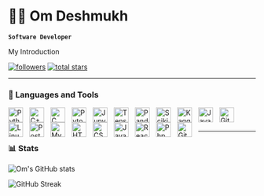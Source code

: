 # 🏄‍♂️ Om Deshmukh

**`Software Developer`**

My Introduction

   <p align="left">
      <a href="https://github.com/OmSDeshmukh?tab=followers">
         <img alt="followers" title="Follow me on Github" src="https://custom-icon-badges.demolab.com/github/followers/OmSDeshmukh?color=236ad3&labelColor=1155ba&style=for-the-badge&logo=person-add&label=Follow&logoColor=white"/></a>
      <a href="https://github.com/OmSDeshmukh?tab=repositories&sort=stargazers">
         <img alt="total stars" title="Total stars on GitHub" src="https://custom-icon-badges.demolab.com/github/stars/OmSDeshmukh?color=55960c&style=for-the-badge&labelColor=488207&logo=star"/></a>
   </p>

---

### 🧰 Languages and Tools

<img align="left" alt="Python" width="30px" style="padding-right:10px;" src="https://cdn.jsdelivr.net/gh/devicons/devicon/icons/python/python-plain.svg" />
<img align="left" alt="C++" width="30px" style="padding-right:10px;" src="https://cdn.jsdelivr.net/gh/devicons/devicon@latest/icons/cplusplus/cplusplus-original.svg" />
<img align="left" alt="C" width="30px" style="padding-right:10px;" 
 src="https://cdn.jsdelivr.net/gh/devicons/devicon@latest/icons/c/c-original.svg" />
<img align="left" alt="Pytorch" width="30px" style="padding-right:10px;" src="https://cdn.jsdelivr.net/gh/devicons/devicon@latest/icons/pytorch/pytorch-original.svg" />
<img align="left" alt="Jupyter Notebook" width="30px" style="padding-right:10px;" src="https://cdn.jsdelivr.net/gh/devicons/devicon@latest/icons/jupyter/jupyter-original-wordmark.svg" />
<img align="left" alt="Tensorflow" width="30px" style="padding-right:10px;" src="https://cdn.jsdelivr.net/gh/devicons/devicon@latest/icons/tensorflow/tensorflow-original.svg" />
<img align="left" alt="Pandas" width="30px" style="padding-right:10px;" 
 src="https://cdn.jsdelivr.net/gh/devicons/devicon@latest/icons/pandas/pandas-original-wordmark.svg" />
<img align="left" alt="Scikit Learn" width="30px" style="padding-right:10px;"  src="https://cdn.jsdelivr.net/gh/devicons/devicon@latest/icons/scikitlearn/scikitlearn-original.svg" />
<img align="left" alt="Kaggle" width="30px" style="padding-right:10px;"  
 src="https://cdn.jsdelivr.net/gh/devicons/devicon@latest/icons/kaggle/kaggle-original.svg" />
<img align="left" alt="Java" width="30px" style="padding-right:10px;" src="https://cdn.jsdelivr.net/gh/devicons/devicon/icons/java/java-original.svg"/>
<img align="left" alt="Git" width="30px" style="padding-right:10px;" src="https://cdn.jsdelivr.net/gh/devicons/devicon/icons/git/git-original.svg" />
<img align="left" alt="Linux" width="30px" style="padding-right:10px;" src="https://cdn.jsdelivr.net/gh/devicons/devicon/icons/linux/linux-original.svg" />
<img align="left" alt="PostGreSQL" width="30px" style="padding-right:10px;" 
 src="https://cdn.jsdelivr.net/gh/devicons/devicon@latest/icons/postgresql/postgresql-original.svg" />
<img align="left" alt="MySQL" width="30px" style="padding-right:10px;" src="https://cdn.jsdelivr.net/gh/devicons/devicon@latest/icons/mysql/mysql-original-wordmark.svg" />
<img align="left" alt="HTML" width="30px" style="padding-right:10px;" src="https://cdn.jsdelivr.net/gh/devicons/devicon/icons/html5/html5-plain.svg" />
<img align="left" alt="CSS" width="30px" style="padding-right:10px;" src="https://cdn.jsdelivr.net/gh/devicons/devicon/icons/css3/css3-plain.svg" />
<img align="left" alt="JavaScript" width="30px" style="padding-right:10px;" src="https://cdn.jsdelivr.net/gh/devicons/devicon/icons/javascript/javascript-plain.svg" />
<img align="left" alt="React" width="30px" style="padding-right:10px;" src="https://cdn.jsdelivr.net/gh/devicons/devicon/icons/react/react-original.svg" />
<img  align="left" alt="Php" width="30px" style="padding-right:10px;" 
 src="https://cdn.jsdelivr.net/gh/devicons/devicon@latest/icons/php/php-original.svg" />
<img align="left" alt="GitHub" width="30px" style="padding-right:10px;" src="https://cdn.jsdelivr.net/gh/devicons/devicon/icons/github/github-original.svg" />

<br/>
<br/>

---

### 📊 Stats

![Om's GitHub stats](https://github-readme-stats.vercel.app/api?username=OmSDeshmukh&show_icons=true&theme=aura)

![GitHub Streak](https://streak-stats.demolab.com?user=OmSDeshmukh&theme=aura&border_radius=4.5)

#
